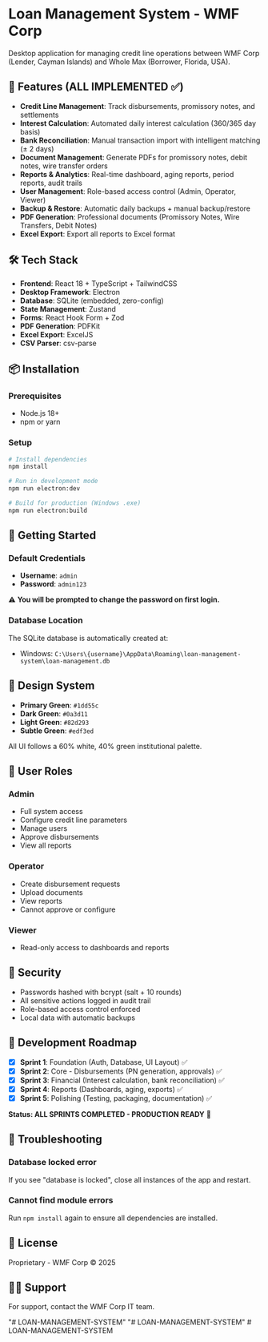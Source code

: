 # Loan Management System - WMF Corp

Desktop application for managing credit line operations between WMF Corp (Lender, Cayman Islands) and Whole Max (Borrower, Florida, USA).

## 🎯 Features (ALL IMPLEMENTED ✅)

- **Credit Line Management**: Track disbursements, promissory notes, and settlements
- **Interest Calculation**: Automated daily interest calculation (360/365 day basis)
- **Bank Reconciliation**: Manual transaction import with intelligent matching (± 2 days)
- **Document Management**: Generate PDFs for promissory notes, debit notes, wire transfer orders
- **Reports & Analytics**: Real-time dashboard, aging reports, period reports, audit trails
- **User Management**: Role-based access control (Admin, Operator, Viewer)
- **Backup & Restore**: Automatic daily backups + manual backup/restore
- **PDF Generation**: Professional documents (Promissory Notes, Wire Transfers, Debit Notes)
- **Excel Export**: Export all reports to Excel format

## 🛠️ Tech Stack

- **Frontend**: React 18 + TypeScript + TailwindCSS
- **Desktop Framework**: Electron
- **Database**: SQLite (embedded, zero-config)
- **State Management**: Zustand
- **Forms**: React Hook Form + Zod
- **PDF Generation**: PDFKit
- **Excel Export**: ExcelJS
- **CSV Parser**: csv-parse

## 📦 Installation

### Prerequisites

- Node.js 18+ 
- npm or yarn

### Setup

```bash
# Install dependencies
npm install

# Run in development mode
npm run electron:dev

# Build for production (Windows .exe)
npm run electron:build
```

## 🚀 Getting Started

### Default Credentials

- **Username**: `admin`
- **Password**: `admin123`

⚠️ **You will be prompted to change the password on first login.**

### Database Location

The SQLite database is automatically created at:
- Windows: `C:\Users\{username}\AppData\Roaming\loan-management-system\loan-management.db`

## 🎨 Design System

- **Primary Green**: `#1dd55c`
- **Dark Green**: `#0a3d11`
- **Light Green**: `#82d293`
- **Subtle Green**: `#edf3ed`

All UI follows a 60% white, 40% green institutional palette.

## 📖 User Roles

### Admin
- Full system access
- Configure credit line parameters
- Manage users
- Approve disbursements
- View all reports

### Operator
- Create disbursement requests
- Upload documents
- View reports
- Cannot approve or configure

### Viewer
- Read-only access to dashboards and reports

## 🔐 Security

- Passwords hashed with bcrypt (salt + 10 rounds)
- All sensitive actions logged in audit trail
- Role-based access control enforced
- Local data with automatic backups

## 📝 Development Roadmap

- [x] **Sprint 1**: Foundation (Auth, Database, UI Layout) ✅
- [x] **Sprint 2**: Core - Disbursements (PN generation, approvals) ✅  
- [x] **Sprint 3**: Financial (Interest calculation, bank reconciliation) ✅
- [x] **Sprint 4**: Reports (Dashboards, aging, exports) ✅
- [x] **Sprint 5**: Polishing (Testing, packaging, documentation) ✅

**Status: ALL SPRINTS COMPLETED - PRODUCTION READY** 🎉

## 🐛 Troubleshooting

### Database locked error
If you see "database is locked", close all instances of the app and restart.

### Cannot find module errors
Run `npm install` again to ensure all dependencies are installed.

## 📄 License

Proprietary - WMF Corp © 2025

## 👨‍💻 Support

For support, contact the WMF Corp IT team.

"# LOAN-MANAGEMENT-SYSTEM" 
"# LOAN-MANAGEMENT-SYSTEM" 
#   L O A N - M A N A G E M E N T - S Y S T E M  
 